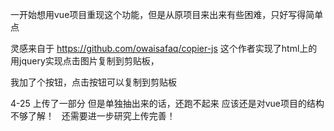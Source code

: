 一开始想用vue项目重现这个功能，但是从原项目来出来有些困难，只好写得简单点

灵感来自于  https://github.com/owaisafaq/copier-js   这个作者实现了html上的用jquery实现点击图片复制到剪贴板，

我加了个按钮，点击按钮可以复制到剪贴板

4-25  上传了一部分  但是单独抽出来的话，还跑不起来  应该还是对vue项目的结构不够了解！  
还需要进一步研究上传完善！ 
